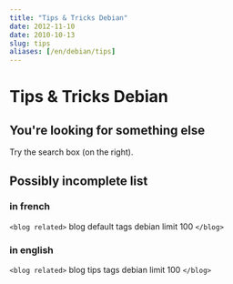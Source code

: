 ```yaml
---
title: "Tips & Tricks Debian"
date: 2012-11-10
date: 2010-10-13
slug: tips
aliases: [/en/debian/tips]
---
```

# Tips & Tricks Debian

## You're looking for something else
Try the search box (on the right).

## Possibly incomplete list

### in french

`<blog related>`
  blog   default
  tags   debian
  limit 100
`</blog>`

### in english

`<blog related>`
  blog   tips
  tags   debian
  limit 100
`</blog>`


